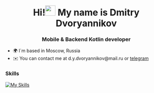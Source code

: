 <h1 align="center">Hi!<img src="https://github.com/blackcater/blackcater/raw/main/images/Hi.gif" height="32" width="32"/> My name is Dmitry Dvoryannikov</h1>
<h3 align="center">Mobile & Backend Kotlin developer</h3>
<ul>
  <li>🌍 I`m based in Moscow, Russia</li>
  <li>✉️ You can contact me at d.y.dvoryannikov@mail.ru or <a href="https://t.me/ItzEphir">telegram</a></li>
</ul>

<h3>Skills</h3>

[![My Skills](https://skillicons.dev/icons?i=kotlin,java,swift,cpp,py,ktor,docker,androidstudio&theme=dark)](https://skillicons.dev)
